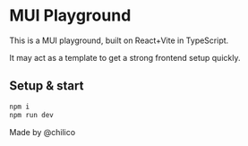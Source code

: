 # MUI Playground

This is a MUI playground, built on React+Vite in TypeScript.

It may act as a template to get a strong frontend setup quickly.

## Setup & start

```bash
npm i
npm run dev
```

Made by @chilico
